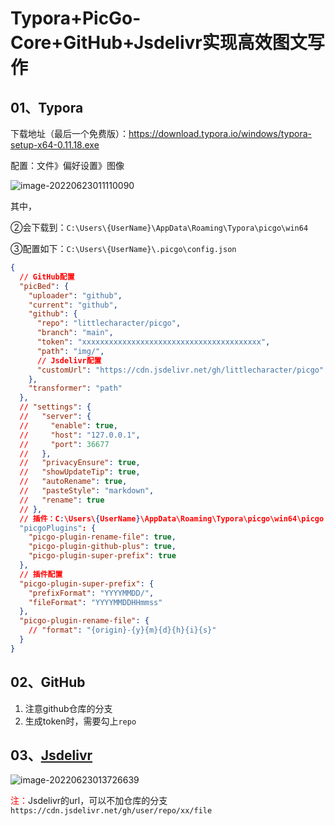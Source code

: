 # Typora+PicGo-Core+GitHub+Jsdelivr实现高效图文写作

## 01、Typora

下载地址（最后一个免费版）：https://download.typora.io/windows/typora-setup-x64-0.11.18.exe

配置：文件》偏好设置》图像

![image-20220623011110090](https://cdn.jsdelivr.net/gh/littlecharacter/picgo/img/20220623/20220623011111.png)

其中，

②会下载到：``C:\Users\{UserName}\AppData\Roaming\Typora\picgo\win64``

③配置如下：``C:\Users\{UserName}\.picgo\config.json``

```json
{
  // GitHub配置
  "picBed": {
    "uploader": "github",
    "current": "github",
    "github": {
      "repo": "littlecharacter/picgo",
      "branch": "main",
      "token": "xxxxxxxxxxxxxxxxxxxxxxxxxxxxxxxxxxxxxxxx",
      "path": "img/",
      // Jsdelivr配置
      "customUrl": "https://cdn.jsdelivr.net/gh/littlecharacter/picgo"
    },
    "transformer": "path"
  },
  // "settings": {
  //   "server": {
  //     "enable": true,
  //     "host": "127.0.0.1",
  //     "port": 36677
  //   },
  //   "privacyEnsure": true,
  //   "showUpdateTip": true,
  //   "autoRename": true,
  //   "pasteStyle": "markdown",
  //   "rename": true
  // },
  // 插件：C:\Users\{UserName}\AppData\Roaming\Typora\picgo\win64\picgo install xx
  "picgoPlugins": {
    "picgo-plugin-rename-file": true,
    "picgo-plugin-github-plus": true,
    "picgo-plugin-super-prefix": true
  },
  // 插件配置
  "picgo-plugin-super-prefix": {
    "prefixFormat": "YYYYMMDD/",
    "fileFormat": "YYYYMMDDHHmmss"
  },
  "picgo-plugin-rename-file": {
    // "format": "{origin}-{y}{m}{d}{h}{i}{s}"
  }
}
```

## 02、GitHub

1. 注意github仓库的分支
2. 生成token时，需要勾上``repo``

## 03、[Jsdelivr](https://www.jsdelivr.com/?docs=gh)  

![image-20220623013726639](https://cdn.jsdelivr.net/gh/littlecharacter/picgo/img/20220623/20220623013728.png)

<font color="red">注：</font>Jsdelivr的url，可以不加仓库的分支``https://cdn.jsdelivr.net/gh/user/repo/xx/file`` 

